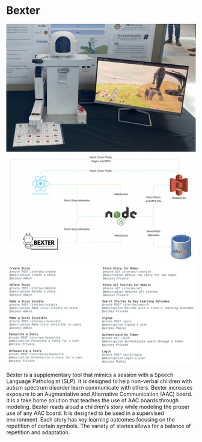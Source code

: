 # Bexter
![Visual representation of robot](./helpers/display/bexter.png)
![System design of bexter](./helpers/display/bexter_system_design.png)
![API Endpointst](./helpers/display/endpoints.png)

Bexter is a supplementary tool that mimics a session with a Speech Language Pathologist (SLP). It is designed to help non-verbal children with autism spectrum disorder learn communicate with others. Bexter increases exposure to an Augmentative and Alternative Communication (AAC) board. It is a take home solution that teaches the use of AAC boards through modeling. Bexter reads aloud a children's story while modeling the proper use of any AAC board. It is designed to be used in a supervised environment. Each story has key learning outcomes focusing on the repetition of certain symbols. The variety of stories allows for a balance of repetition and adaptation.


